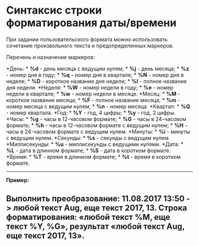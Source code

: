 # Синтаксис строки форматирования даты/времени

При задании пользовательского формата можно использовать сочетание произвольного текста и предопределенных маркеров.

Перечень и назначение маркеров: 

   *День:
     * **%d** - день месяца с ведущим нулем;
     * **%j** - день месяца;
     * **%z** - номер дня в году;
     * **%q** - номер дня в квартале; 
     * **%N** - номер дня в неделе;
     * **%D** - короткое название дня недели;
     * **%l** - полное название дня недели.
   *Неделя:
     * **%W** - номер недели в году;
     * **%e** - номер недели в квартале;
     * **%w** - номер недели в месяце.
   *Месяц:
     * **%M** - короткое название месяца;
     * **%F** - полное название месяца;
     * **%m** - номер месяца с ведущим нулем;
     * **%n** - номер месяца.
   *Квартал:
     * **%Q** - номер квартала.
   *Год:
     * **%Y** - год, 4 цифры;
     * **%y** - год, 2 цифры.
   *Часы:
     * **%g** - часы в 12-часовом формате;
     * **%G** - часы в 24-часовом формате;
     * **%h** - часы в 12-часовом формате с ведущим нулем;
     * **%H** - часы в 24-часовом формате с ведущим нулем.
   *Минуты:
     * **%i** - минуты с ведущим нулем.
   *Секунды:
     * **%s** - секунды с ведущим нулем.
   *Миллисекунды:
     * **%u** - миллисекунды с ведущими нулями.
   *Дата:
     * **%L** - дата в длинном формате;
     * **%S** - дата в коротком формате.
   *Время:
     * **%T** - время в длинном формате;
     * **%t** - время в коротком формате.

---------

**Пример:** 

Выполнить преобразование: 11.08.2017 13:50 ->  любой текст Aug, еще текст 2017, 13. 
Строка форматирования: «любой текст %M, еще текст %Y, %G», результат «любой текст Aug, еще текст 2017, 13».
 -----
